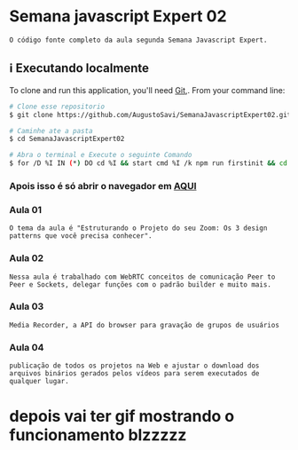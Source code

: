 # Semana javascript Expert 02

    O código fonte completo da aula segunda Semana Javascript Expert.


## :information_source: Executando localmente
To clone and run this application, you'll need [Git](https://git-scm.com),. From your command line:

```bash
# Clone esse repositorio
$ git clone https://github.com/AugustoSavi/SemanaJavascriptExpert02.git

# Caminhe ate a pasta
$ cd SemanaJavascriptExpert02

# Abra o terminal e Execute o seguinte Comando
$ for /D %I IN (*) DO cd %I && start cmd %I /k npm run firstinit && cd ..
```
### Apois isso é só abrir o navegador em [AQUI](http://localhost:8080/)
### Aula 01

    O tema da aula é "Estruturando o Projeto do seu Zoom: Os 3 design patterns que você precisa conhecer".

### Aula 02

    Nessa aula é trabalhado com WebRTC conceitos de comunicação Peer to Peer e Sockets, delegar funções com o padrão builder e muito mais.
    
### Aula 03

    Media Recorder, a API do browser para gravação de grupos de usuários
    
### Aula 04

    publicação de todos os projetos na Web e ajustar o download dos arquivos binários gerados pelos vídeos para serem executados de qualquer lugar. 


# depois vai ter gif mostrando o funcionamento blzzzzz